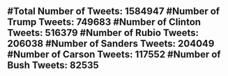 #Total Number of Tweets: 1584947 
#Number of Trump Tweets: 749683
#Number of Clinton Tweets: 516379
#Number of Rubio Tweets: 206038
#Number of Sanders Tweets: 204049
#Number of Carson Tweets: 117552
#Number of Bush Tweets: 82535
---
